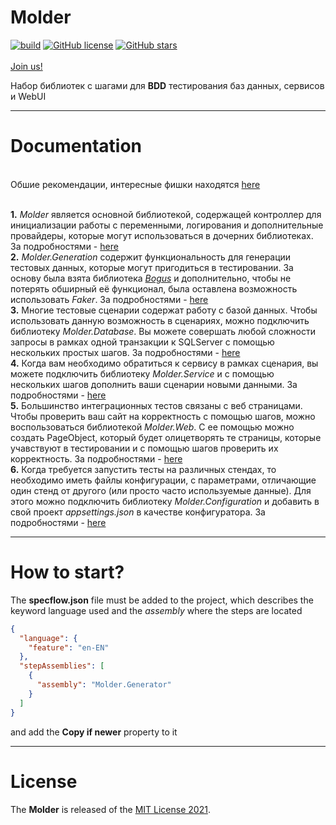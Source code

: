 [license]: https://github.com/alfa-laboratory/Molder/blob/master/LICENSE "MIT License 2021"

# Molder 
[![build](https://ci.appveyor.com/api/projects/status/j33s710ss3f0nf4u?svg=true)](https://ci.appveyor.com/project/egorsh0/Molder)
[![GitHub license](https://img.shields.io/github/license/alfa-laboratory/Molder?style=flat-square)](https://github.com/alfa-laboratory/Molder/blob/master/LICENSE)
[![GitHub stars](https://img.shields.io/github/stars/alfa-laboratory/Molder)](https://github.com/alfa-laboratory/Molder/stargazers)
<br/><br/>[Join us!](https://t.me/AlfaBankAFTCore)<br/>

Набор библиотек с шагами для **BDD** тестирования баз данных, сервисов и WebUI 

------
Documentation
=======================
<br/> Обшие рекомендации, интересные фишки находятся [here](/docs/index.md) 

<br/> **1.** *Molder* является основной библиотекой, содержащей контроллер для инициализации работы с переменными, логирования и дополнительные провайдеры, которые могут использоваться в дочерних библиотеках. За подробностями - [here](/docs/Molder/index.md) 
<br/> **2.** *Molder.Generation* содержит функциональность для генерации тестовых данных, которые могут пригодиться в тестировании. За основу была взята библиотека [*Bogus*](https://github.com/bchavez/Bogus) и дополнительно, чтобы не потерять обширный её функционал, была оставлена возможность использовать *Faker*. За подробностями - [here](/docs/Molder.Generator/index.md) 
<br/> **3.** Многие тестовые сценарии содержат работу с базой данных. Чтобы использовать данную возможность в сценариях, можно подключить библиотеку *Molder.Database*. Вы можете совершать любой сложности запросы в рамках одной транзакции к SQLServer с помощью нескольких простых шагов. За подробностями - [here](/docs/Molder.Database/index.md)
<br/> **4.** Когда вам необходимо обратиться к сервису в рамках сценария, вы можете подключить библиотеку *Molder.Service* и с помощью нескольких шагов дополнить ваши сценарии новыми данными. За подробностями - [here](/docs/Molder.Service/index.md) 
<br/> **5.** Большинство интеграционных тестов связаны с веб страницами. Чтобы проверить ваш сайт на корректность с помощью шагов, можно воспользоваться библиотекой *Molder.Web*. С ее помощью можно создать PageObject, который будет олицетворять те страницы, которые учавствуют в тестировании и с помощью шагов проверить их корректность. За подробностями - [here](/docs/Molder.Web/index.md) 
<br/> **6.** Когда требуется запустить тесты на различных стендах, то необходимо иметь файлы конфигурации, с параметрами, отличающие один стенд от другого (или просто часто используемые данные). Для этого можно подключить библиотеку *Molder.Configuration* и добавить в свой проект *appsettings.json* в качестве конфигуратора. За подробностями - [here](/docs/Molder.Configuration/index.md)  

------
How to start?
=======================

The **specflow.json** file must be added to the project, which describes the keyword language used and the *assembly* where the steps are located 
``` json
{
  "language": {
    "feature": "en-EN"
  },
  "stepAssemblies": [
    {
      "assembly": "Molder.Generator"
    }
  ]
}
```
and add the **Copy if newer** property to it 


------
License
=======================
The **Molder** is released of the [MIT License 2021][license].
